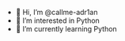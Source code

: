 - 👋 Hi, I’m @callme-adr1an
- 👀 I’m interested in Python
- 🌱 I’m currently learning Python 

<!---
callme-adr1an/callme-adr1an is a ✨ special ✨ repository because its `README.md` (this file) appears on your GitHub profile.
You can click the Preview link to take a look at your changes.
--->
